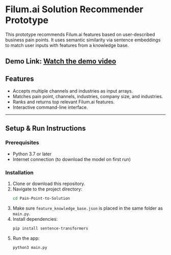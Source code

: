 # Filum.ai Solution Recommender Prototype

This prototype recommends Filum.ai features based on user-described business pain points. It uses semantic similarity via sentence embeddings to match user inputs with features from a knowledge base.

Demo Link: [Watch the demo video](https://drive.google.com/file/d/15-EtFai1WsFZB9o3gMQVwYKBhLBCyyHl/view?usp=sharing)
---

## Features

- Accepts multiple channels and industries as input arrays.
- Matches pain point, channels, industries, company size, and industries.
- Ranks and returns top relevant Filum.ai features.
- Interactive command-line interface.

---

## Setup & Run Instructions

### Prerequisites

- Python 3.7 or later
- Internet connection (to download the model on first run)

### Installation

1. Clone or download this repository.
2. Navigate to the project directory:
   ```bash
   cd Pain-Point-to-Solution
3. Make sure `feature_knowledge_base.json` is placed in the same folder as `main.py`.  
4. Install dependencies:  
   ```bash
   pip install sentence-transformers
5. Run the app:
   ```bash
   python3 main.py
